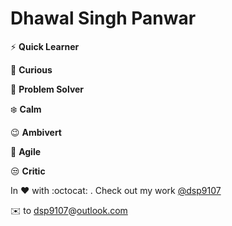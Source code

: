 # Dhawal Singh Panwar

:zap: **Quick Learner**

:raising_hand: **Curious**

:muscle: **Problem Solver**

:snowflake: **Calm**

:wink: **Ambivert**

:dash: **Agile**

:unamused: **Critic**

In :heart: with :octocat: . Check out my work [@dsp9107](github.com/dsp9107)

:envelope: to [dsp9107](mailto:dsp9107@outlook.com?subject=[GitHub]%20Might%20Be%20Important)@[outlook.com](https://outlook.live.com)
